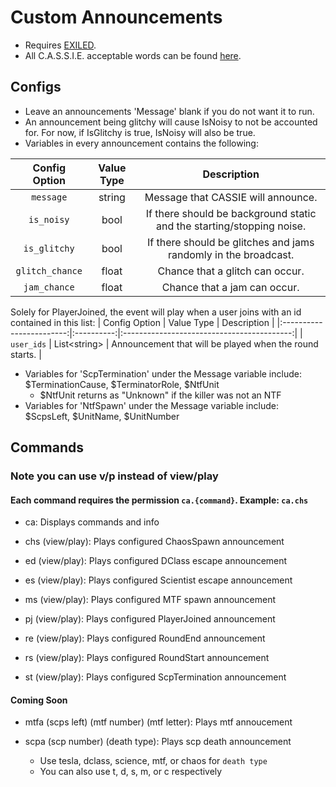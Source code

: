 # Custom Announcements
- Requires [EXILED](https://github.com/galaxy119/EXILED/).
- All C.A.S.S.I.E. acceptable words can be found [here](https://pastebin.com/rpMuRYNn).

## Configs
- Leave an announcements 'Message' blank if you do not want it to run.
- An announcement being glitchy will cause IsNoisy to not be accounted for. For now, if IsGlitchy is true, IsNoisy will also be true.
- Variables in every announcement contains the following:

| Config Option | Value Type | Description |
|:------------------------:|:----------:|:------------------------------------------:|
| `message` | string | Message that CASSIE will announce. |
| `is_noisy` | bool | If there should be background static and the starting/stopping noise. |
| `is_glitchy` | bool | If there should be glitches and jams randomly in the broadcast. |
| `glitch_chance` | float | Chance that a glitch can occur. |
| `jam_chance` | float | Chance that a jam can occur. |


Solely for PlayerJoined, the event will play when a user joins with an id contained in this list:
| Config Option | Value Type | Description |
|:------------------------:|:----------:|:------------------------------------------:|
| `user_ids` | List\<string\> | Announcement that will be played when the round starts. |


- Variables for 'ScpTermination' under the Message variable include: $TerminationCause, $TerminatorRole, $NtfUnit
	- $NtfUnit returns as "Unknown" if the killer was not an NTF
- Variables for 'NtfSpawn' under the Message variable include: $ScpsLeft, $UnitName, $UnitNumber

## Commands
### Note you can use v/p instead of view/play
#### Each command requires the permission `ca.{command}`. Example: `ca.chs`
- ca: Displays commands and info

- chs (view/play): Plays configured ChaosSpawn announcement

- ed (view/play): Plays configured DClass escape announcement

- es (view/play): Plays configured Scientist escape announcement

- ms (view/play): Plays configured MTF spawn announcement

- pj (view/play): Plays configured PlayerJoined announcement

- re (view/play): Plays configured RoundEnd announcement

- rs (view/play): Plays configured RoundStart announcement

- st (view/play): Plays configured ScpTermination announcement


#### Coming Soon
- mtfa (scps left) (mtf number) (mtf letter): Plays mtf annoucement

- scpa (scp number) (death type): Plays scp death announcement
    - Use tesla, dclass, science, mtf, or chaos for `death type`
    - You can also use t, d, s, m, or c respectively
